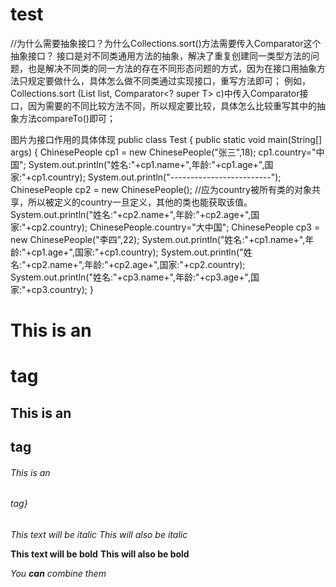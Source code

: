 # test
//为什么需要抽象接口？为什么Collections.sort()方法需要传入Comparator这个抽象接口？
接口是对不同类通用方法的抽象，解决了重复创建同一类型方法的问题，也是解决不同类的同一方法的存在不同形态问题的方式，因为在接口用抽象方法只规定要做什么，具体怎么做不同类通过实现接口，重写方法即可；
例如，Collections.sort (List<T> list, Comparator<? super T> c)中传入Comparator接口，因为需要的不同比较方法不同，所以规定要比较，具体怎么比较重写其中的抽象方法compareTo()即可；

图片为接口作用的具体体现
public class Test {
  public static void main(String[] args) {
    ChinesePeople cp1 = new ChinesePeople("张三",18);
    cp1.country="中国";
    System.out.println("姓名:"+cp1.name+",年龄:"+cp1.age+",国家:"+cp1.country);
    System.out.println("-------------------------");
    ChinesePeople cp2 = new ChinesePeople();
    //应为country被所有类的对象共享，所以被定义的country一旦定义，其他的类也能获取该值。
    System.out.println("姓名:"+cp2.name+",年龄:"+cp2.age+",国家:"+cp2.country);
    ChinesePeople.country="大中国";
    ChinesePeople cp3 = new ChinesePeople("李四",22);
    System.out.println("姓名:"+cp1.name+",年龄:"+cp1.age+",国家:"+cp1.country);
    System.out.println("姓名:"+cp2.name+",年龄:"+cp2.age+",国家:"+cp2.country);
    System.out.println("姓名:"+cp3.name+",年龄:"+cp3.age+",国家:"+cp3.country);
  }

# This is an <h1> tag
## This is an <h2> tag
###### This is an <h6> tag}
  
  *This text will be italic*
_This will also be italic_

**This text will be bold**
__This will also be bold__

_You **can** combine them_
